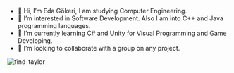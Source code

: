 - 👋 Hi, I’m Eda Gökeri, I am studying Computer Engineering.
- 👀 I’m interested in Software Development. Also I am into C++ and Java programming languages.
- 🌱 I’m currently learning C# and Unity for Visual Programming and Game Developing.
- 💞️ I’m looking to collaborate with a group on any project.

<!---
egokeri/egokeri is a ✨ special ✨ repository because its `README.md` (this file) appears on your GitHub profile.
You can click the Preview link to take a look at your changes.
--->
![find-taylor](https://user-images.githubusercontent.com/112097628/201519388-dead22ca-0657-480b-91b4-0747dfcab5f2.gif)
<br><br>
